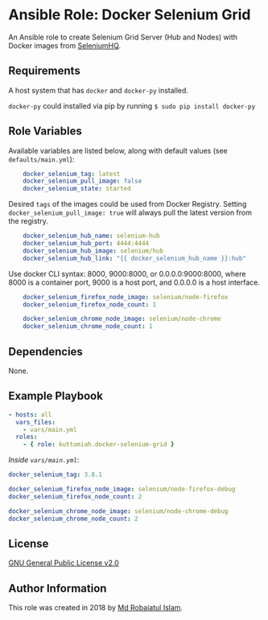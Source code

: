 # Ansible Role: Docker Selenium Grid

An Ansible role to create Selenium Grid Server (Hub and Nodes) with Docker images from [SeleniumHQ](https://github.com/SeleniumHQ/docker-selenium).

## Requirements

A host system that has `docker` and `docker-py` installed.

`docker-py` could installed via pip by running `$ sudo pip install docker-py`

## Role Variables

Available variables are listed below, along with default values (see `defaults/main.yml`):

```yaml
    docker_selenium_tag: latest
    docker_selenium_pull_image: false
    docker_selenium_state: started
```

Desired `tags` of the images could be used from Docker Registry. Setting `docker_selenium_pull_image: true` will always pull the latest version from the registry.

```yaml
    docker_selenium_hub_name: selenium-hub
    docker_selenium_hub_port: 4444:4444
    docker_selenium_hub_image: selenium/hub
    docker_selenium_hub_link: "{{ docker_selenium_hub_name }}:hub"
```

Use docker CLI syntax: 8000, 9000:8000, or 0.0.0.0:9000:8000, where 8000 is a container port, 9000 is a host port, and 0.0.0.0 is a host interface.

```yaml
    docker_selenium_firefox_node_image: selenium/node-firefox
    docker_selenium_firefox_node_count: 1

    docker_selenium_chrome_node_image: selenium/node-chrome
    docker_selenium_chrome_node_count: 1
```

## Dependencies

None.

## Example Playbook

```yaml
- hosts: all
  vars_files:
    - vars/main.yml
  roles:
    - { role: kuttumiah.docker-selenium-grid }
```

*Inside `vars/main.yml`*:

```yaml
docker_selenium_tag: 3.8.1

docker_selenium_firefox_node_image: selenium/node-firefox-debug
docker_selenium_firefox_node_count: 2

docker_selenium_chrome_node_image: selenium/node-chrome-debug
docker_selenium_chrome_node_count: 2
```

## License

[GNU General Public License v2.0](LICENSE)

## Author Information

This role was created in 2018 by [Md Robaiatul Islam](mailto:robaiat.shaon@gmail.com).

